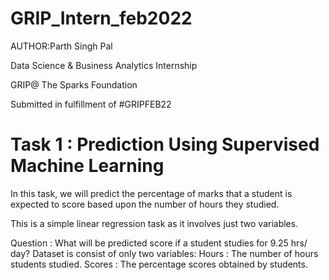 # GRIP_Intern_feb2022

AUTHOR:Parth Singh Pal

Data Science & Business Analytics Internship

GRIP@ The Sparks Foundation

Submitted in fulfillment of #GRIPFEB22

# Task 1 : Prediction Using Supervised Machine Learning

In this task, we will predict the percentage of marks that a student is expected to score based upon the number of hours they studied.

This is a simple linear regression task as it involves just two variables.

Question : What will be predicted score if a student studies for 9.25 hrs/ day? Dataset is consist of only two variables: Hours : The number of hours students studied. Scores : The percentage scores obtained by students.
